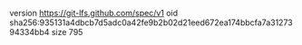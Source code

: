 version https://git-lfs.github.com/spec/v1
oid sha256:935131a4dbcb7d5adc0a42fe9b2b02d21eed672ea174bbcfa7a3127394334bb4
size 795
